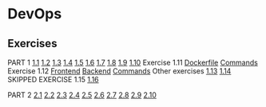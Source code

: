 # DevOps
## Exercises
PART 1
[1.1](https://github.com/AnonymousHobbit/DevOps/blob/master/part1/1)
[1.2](https://github.com/AnonymousHobbit/DevOps/blob/master/part1/2)
[1.3](https://github.com/AnonymousHobbit/DevOps/blob/master/part1/3)
[1.4](https://github.com/AnonymousHobbit/DevOps/blob/master/part1/4)
[1.5](https://github.com/AnonymousHobbit/DevOps/blob/master/part1/5)
[1.6](https://github.com/AnonymousHobbit/DevOps/blob/master/part1/6)
[1.7](https://github.com/AnonymousHobbit/DevOps/blob/master/part1/7)
[1.8](https://github.com/AnonymousHobbit/DevOps/blob/master/part1/8)
[1.9](https://github.com/AnonymousHobbit/DevOps/blob/master/part1/9)
[1.10](https://github.com/AnonymousHobbit/DevOps/blob/master/part1/10/Dockerfile)
Exercise 1.11
[Dockerfile](https://github.com/AnonymousHobbit/DevOps/blob/master/part1/11/Dockerfile)
[Commands](https://github.com/AnonymousHobbit/DevOps/blob/master/part1/11/1.11)
Exercise 1.12
[Frontend](https://github.com/AnonymousHobbit/DevOps/blob/master/part1/10/Dockerfile)
[Backend](https://github.com/AnonymousHobbit/DevOps/blob/master/part1/11/Dockerfile)
[Commands](https://github.com/AnonymousHobbit/DevOps/blob/master/part1/12/commands.txt)
Other exercises
[1.13](https://github.com/AnonymousHobbit/DevOps/blob/master/part1/13)
[1.14](https://github.com/AnonymousHobbit/DevOps/blob/master/part1/14)
SKIPPED EXERCISE 1.15
[1.16](https://github.com/AnonymousHobbit/DevOps/blob/master/part1/16)

PART 2
[2.1](https://github.com/AnonymousHobbit/DevOps/tree/master/part2/1)
[2.2](https://github.com/AnonymousHobbit/DevOps/tree/master/part2/2)
[2.3](https://github.com/AnonymousHobbit/DevOps/tree/master/part2/3/docker-compose.yml)
[2.4](https://github.com/AnonymousHobbit/DevOps/tree/master/part2/4/4)
[2.5](https://github.com/AnonymousHobbit/DevOps/tree/master/part2/5)
[2.6](https://github.com/AnonymousHobbit/DevOps/tree/master/part2/6)
[2.7](https://github.com/AnonymousHobbit/DevOps/tree/master/part2/7/docker-compose.yml)
[2.8](https://github.com/AnonymousHobbit/DevOps/tree/master/part2/8/docker-compose.yml)
[2.9](https://github.com/AnonymousHobbit/DevOps/tree/master/part2/9/docker-compose.yml)
[2.10](https://github.com/AnonymousHobbit/DevOps/tree/master/part2/10)
